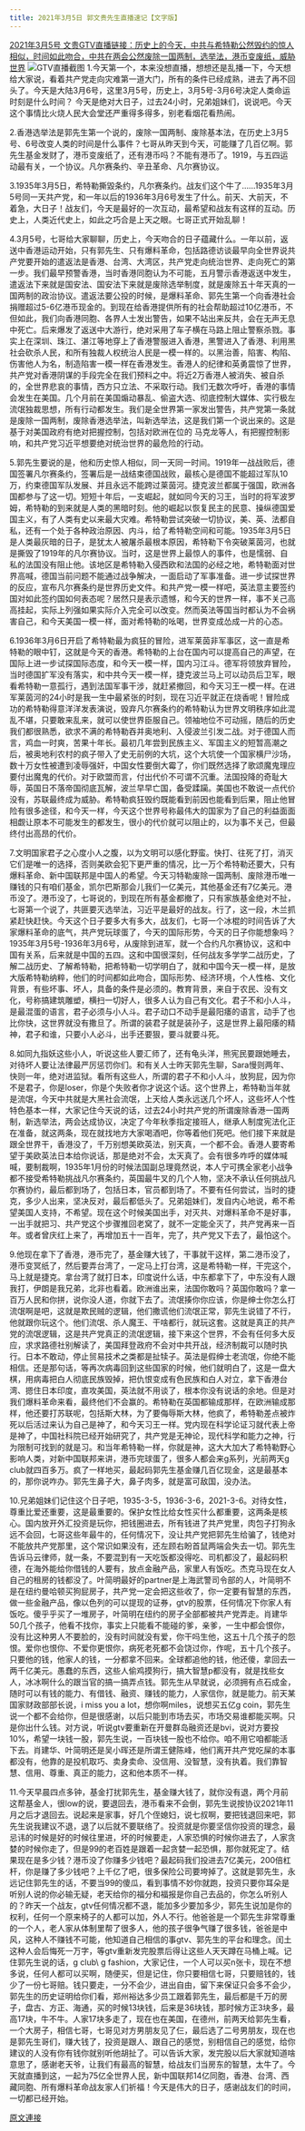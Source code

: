 ```yaml
---
title: 2021年3月5日 郭文贵先生直播速记【文字版】
---
```


[2021年3月5号 文贵GTV直播链接：历史上的今天，中共与希特勒公然毁约的惊人相似，时间如此吻合，中共在两会公然废除一国两制，选举法，港币变废纸，威胁世界](https://gtv.org/video/id=60424c6f94761a708f1b9a7b)
![](https://assets.gnews.org/wp-content/uploads/2021/03/1-29.jpg)GTV直播截图
1.今天第一个，本来没想直播，想想还是乱播一下，今天想给大家说，看着共产党走向灾难第一道大门，所有的条件已经成熟，进去了再不回头了。今天是大陆3月6号，这里3月5号，历史上，3月5号-3月6号决定人类命运时刻是什么时间？ 今天是绝对大日子，过去24小时，兄弟姐妹们，说说吧。今天这个事情比火烧人民大会堂还严重得多得多，别老看烟花看热闹。

2.香港选举法是郭先生第一个说的，废除一国两制、废除基本法，在历史上3月5号、6号改变人类的时间是什么事件？七哥从昨天到今天，可能赚了几百亿啊。郭先生基金发财了，港币变废纸了，还有港币吗？不能有港币了。1919，与五四运动最有关，一个协议。凡尔赛条约、辛丑革命、凡尔赛协议。

3.1935年3月5日，希特勒撕毀条约，凡尔赛条约。战友们这个牛了……1935年3月5号同一天共产党，和一年以后的1936年3月6号发生了什么。前天、大前天，不着急，大日子！战友们，今天是最好的一次互动，最希望和战友有这样的互动。历史上，人类近代史上，如此之巧合是上天之眼。七哥正式开始乱聊！

4.3月5号，七哥给大家聊聊，历史上，今天吻合的日子蕴藏什么。一年以前，返送中香港运动开始，只有郭先生、只有爆料革命，包括路德访谈最早向全世界说共产党要开始的遣返法是香港、台湾、大湾区，共产党走向统治世界、走向死亡的第一步。我们最早预警香港，当时香港同胞认为不可能，五月警示香港返送中发生，遣返法下来就是国安法、国安法下来就是废除选举制度，就是废除五十年天真的一国两制的政治协议。遣返法要公投的时候，是爆料革命、郭先生第一个向香港社会捐赠超过5-6亿港币现金的。到现在给香港提供所有的社会帮助超过10亿港币，不但如此，我们向香港同胞、各界人士发出警告，如果不站出来反共，会在无声无息中死亡。后来爆发了返送中大游行，绝对采用了车子横在马路上阻止警察杀戮。事实上在深圳、珠江、湛江等地穿上了香港警服进入香港，黑警进入了香港、利用黑社会砍杀人民，和所有独裁人权统治人民是一模一样的。以黑治善，陷害、构陷、伤害他人为名，制造陷害一模一样在香港发生。香港人的纪律和英勇震惊了世界，共产党对香港阴谋的手段完全在我们预料之中。将近2万香港人被消失、被自杀的，全世界悲哀的事情，西方只立法、不采取行动。我们无数次呼吁，香港的事情会发生在美国。几个月前在美国煽动暴乱、偷盗大选、彻底控制大媒体、实行极左流氓独裁思想，所有行动都发生。我们是全世界第一家发出警告，共产党第一条就是废除一国两制，废除香港选举法，叫新选举法，这是我们第一个说出来的。这是基于对美国政府有绝对把握控制，包括对欧洲在位的 马克龙等人，有把握控制影响，和共产党习近平想要绝对统治世界的最危险的行动。

5.郭先生要说的是，他和历史惊人相似，同一天同一时间。1919年一战战败后，德国签署凡尔赛条约，签署后是一战结束德国战败，最核心是德国不能超过军队10万，约束德国军队发展、并且永远不能跨过莱茵河。捷克波兰都属于强国，欧洲各国都参与了这一切。短短十年后，一支崛起，就如同今天的习王，当时的将军波罗姆，希特勒的到来就是人类的黑暗时刻。他的崛起以恢复民主的民意、操纵德国爱国主义，有了人类有史以来最大灾难。希特勒尝试突破一切协议，美、英、法都自私，还有一个处于各种政治原因、内斗，给了希特勒空间和可能。1935年3月5日是人类最灰暗的日子，是犹太人被屠杀最根本原因，希特勒下令突破莱茵河，也就是撕毁了1919年的凡尔赛协议。当时，这是世界上最惊人的事件，也是懦弱、自私的法国没有阻止他。该地区是希特勒入侵西欧和法国的必经之地，希特勒面对世界高喊，德国当前问题不能通过战争解决，一面启动了军事准备。进一步试探世界的反应，宣布凡尔赛条约是世界历史文件。和共产党一模一样吧，英法意主要签约国对如此签约国如何表态呢？居然只是表示遗憾，和今天的世界一样，事不关己高高挂起，实际上列强如果实际介入完全可以改变。然而英法等国当时都认为不会祸害自己，和今天美国一模一样，面对希特勒的吆喝，世界变成怂成一片的心态。

6.1936年3月6日开启了希特勒最为疯狂的冒险，进军莱茵非军事区，这一直是希特勒的眼中钉，这就是今天的香港。希特勒的上台在国内可以提高自己的声望，在国际上进一步试探国际态度，和今天一模一样，国内习江斗。德军将领放弃冒险，当时德国扩军没有落实，和中共今天一模一样，捷克波兰马上可以动员后卫军，眼看希特勒一意孤行，遇到法国军事干涉，就赶紧撤回，和今天习王一模一样。在进军莱茵河的24小时是我一生中最紧张的时刻，现在习近平就正在烧香呢！冒险成功的希特勒得意洋洋发表演说，毁弃凡尔赛条约的希特勒认为世界文明秩序如此混乱不堪，只要敢来乱来，就可以使世界臣服自己。领袖地位不可动摇，随后的历史我们都很熟悉，欲求不满的希特勒吞并奥地利、入侵波兰引发二战。对于德国人而言，鸡血一时爽，苦果十年长。最初几年尝到民族主义、军国主义的短暂高潮之后，被奥地利农村的疯子带入了史无前例的大坑，这个大坑使一个国家横尸沙场，数十万女性被遭到凌辱强奸，中国女性要倒大霉了，你们既然选择了歌颂魔鬼理应要付出魔鬼的代价。对于欧盟而言，付出代价不可谓不沉重。法国投降的奇耻大辱，英国日不落帝国彻底瓦解，波兰早早亡国，备受蹂躏。美国也不敢说一点代价没有，苏联最终成为威胁。希特勒疯狂毁约既能看到前因也能看到后果，阻止他冒险有很多途径，和今天一样，今天这个世界号称最伟大的国家为了自己的利益面面相觑让原本不可能发生的都发生，很小的代价就可以阻止的，以为事不关己，但最终付出高昂的代价。

7.文明国家君子之心度小人之腹，以为文明可以感化野蛮。快打、往死了打，消灭它们是唯一的选择，否则美欧会犯下更严重的情况，比一万个希特勒还要大，只有爆料革命、新中国联邦是中国人的希望。今天习特勒废除一国两制、废除港币唯一赚钱的只有咱们基金，凯尔巴斯那会儿我们一亿美元，其他基金还有7亿美元。港币没了。港币没了，七哥说的，到现在所有基金都撤了，只有家族基金绝对不扯，七哥第一个说了，共匪要灭选举法，习近平是最好的战友。行了，这一段，木兰抓紧赶快赶快。今天这个日子要多大有多大，战友们，七哥一个冰棍的时间告诉了大家爆料革命的底气，共产党玩球蛋了，今天的国际形势，今天的日子你能想象吗？1935年3月5号-1936年3月6号，从废除到进军，就一个合约凡尔赛协议，这和中国有关系，后来就是中国的五四。这和中国很深刻，任何战友多学学二战历史，了解二战历史、了解希特勒，把希特勒一切学明白了，就和中国今天一模一样，是放大版希特勒纳粹，他们的时间都如此吻合，国际形势、经济环境，个人性格、文化背景，有些坏事、坏人，具备的条件是必须的。教育背景，来自于农民、没有文化，号称搞建筑雕塑，横扫一切好人，很多人认为自己有文化。君子不和小人斗，是最混蛋的语言，君子必须与小人斗。君子动口不动手是最阳痿的语言，动手了也比你快，这世界就没有撒旦了。所谓的装君子就是装孙子，这是世界上最阳痿的精神，君子和谁，只要小人必斗，出手还要狠，要斗就要斗死。

8.如同九指妖这些小人，听说这些人要汇师了，还有龟头洋，熊宪民要跟她睡去，对待坏人要让法律最严厉惩罚你们。和有关人士昨天郭先生聊，Sara慢则两年、快则一年，绝对进监狱。看所有这些人，所谓的君子不和小人斗，放狗屁，因为你不是君子，你是loser，你是个失败者你才说这个话。这个世界上，希特勒当年就是流氓，今天中共就是大黑社会流氓，上天给人类永远送几个坏人，这些坏人个性特色基本一样，大家记住今天说的话，过去24小时共产党的所谓废除香港一国两制，新选举法，两会达成协议，决定了今年秋季指定接班人，继承人制度宪法化正在准备，就这两条，现在就找地方大家喝酒吧，你等着他们死吧。他们接下来就是跟全世界干，香港没了，千万别想美欧英法，别天真，一个都不会。香港人要寄希望于美欧英法日本给你说话，那是绝对不会，太天真了。会有很多咋呼的媒体喊喊，要制裁啊，1935年1月份的时候法国副总理竟然说，本人宁可携全家老小战争都不接受希特勒挑战凡尔赛条约，英国最牛叉的几个人物，坚决不承认任何挑战凡尔赛协约，最后都到场了，包括日本，官员都到场了。不要有任何尝试，当时的捷克，多少人出来，坚决反对，最后都低头了。兄弟姐妹们，发自内心地说，希不希望美国人支持，不希望。现在这个时候美国出手，对灭共、对爆料革命不是好事，一出手就把习、共产党这个步骤推回老窝了，就不一定能全灭了，共产党再来一百年。或者曾庆红上来了，再增加五十一百年，完了，共产党又下去了，最怕这个。

9.他现在拿下了香港，港币完了，基金赚大钱了，干事就干这样，第二港币没了，港币变冥纸了，然后要弄台湾了，一定马上打台湾，这是希特勒一样，干完这个，马上就是捷克。拿台湾了就打日本，印度说什么话，中东都拿下了，中东没有人跟我打，伊朗是我兄弟，北非也看着。欧洲谁出来，法国你敢吗？英国你敢吗？拿一百万人民和你拼，说你没人道，你就下去了。流氓揍你你应该，你是绅士你怎么打流氓啊是吧，这就是欺民贼的逻辑，他们撒谎他们流氓正常，郭先生说错了不行，他就跟你玩这个。他们流氓、杀人魔王、干啥都行，就玩这套。这就是真正的共产党的流氓逻辑，这是共产党真正的流氓逻辑，接下来这个世界，不会有任何多大反应，求求路德社别解读了，美国拜登政府不会对中共开战，经济制裁可以随时执行。日本不敢动，停止贸易技术之类都是扯犊子。英法是假绅士老流氓，你绝不能相信。还是那句话，等再次病毒回到这些国家的时候，他们就明白了，这是一盘大棋，用病毒把白人彻底民族毁掉，把仇恨变成有色民族和白人对立，拿下香港台湾、摁住日本印度，直攻美国，英法就不用谈了，根本你没有说话的余地。但是对我们爆料革命来看，最终他们不会赢的。希特勒在英国都输成那样，在欧洲输成那样，他还要打苏联呢，包括斯大林，为了要侮辱斯大林，他疯了，希特勒差点被炸死以后活过来认为自己是神了，和今天习王一样。党内现在科学论证习就代表上帝是神了，中国社科院已经开始研究了，共产党是无神论，现代科学和能力之神，行为限制可找到的就是习。和当年希特勒一样，你就是神，这大大加大了希特勒野心影响人类，对新中国联邦来讲，港币完球蛋了，很多人都会来g系列，光前两天g club就四百多万。疯了一样地买，最起码郭先生基金赚几百亿现金，这是最基本的，那你说咋办。郭先生鼻子大，鼻子肉多，就是富可敌国，没办法。

10.兄弟姐妹们记住这个日子吧，1935-3-5，1936-3-6，2021-3-6。对待女性，尊重比爱还重要，这是最重要的。保护女性比给女性买什么都重要，这两条是核心。国内放开外汇投资是玩你，把钱圈进去，所有钱进了共产党里，肉包子打狗永远不会回，七哥这些年最牛的，任何情况下，没让共产党把郭先生给骗了，钱绝对不能放共产党那里，这个常识如果没有，还左顾右盼首鼠两端会失去一切。郭先生告诉马云律师，就一条，不要混到有一天吃饭都没得吃、司机都没了，最起码积德，在海外能给你借钱的人要有，放点金融产品，家里人有饭吃。杰克马现在女人自己的租房的钱都没了。叶简明最好的partner是上海武警司令部的人，叶简明不是在纽约曼哈顿买狗屁房子，共产党一定会把这些收了，你一定要有智慧的东西，做一些金融产品，像以色列的可以提现的证券，gtv的股票，任何情况下你家人有饭吃。傻乎乎买了一堆房子，叶简明在纽约的房子全部都被共产党弄走。肖建华50几个孩子，他看不找你，事实上只能看不能碰的爹，亲爹，一生中都会恨你，没有比这种男人不要脸的，没有时间就没有爱，你干吗生他，这五十几个孩子的怨恨。爱你也恨你、不爱你更恨你，病死老死都不会饶过你，作呢，五十几个孩子。只要他的钱，他家人的钱，一分都拿不回来。全球都追他的钱，他还傻，拿回去一两千亿美元。愚蠢的东西，这些人偷鸡摸狗行，搞大智慧p都没有，就是找些女人，冰冰啊什么的跟当官的搞一搞弄点钱。郭先生从早就说，必须拥有点石成金，随时可以有钱的能力、有借钱、融资、赚钱的能力，人家信你，就是能力。前天某国家财政部部长说，i miss you a lot，想你啊miles，说想买五亿g coin，郭先生说一个都不会给你，但是很感谢，以后只能到市场去买，市场交易谁都能买啊。只是你出什么钱。对方说，听说gtv要重新在开曼群岛融资还是bvi，说对方要投10%，希望一块钱一股，郭先生说，一百块钱一股也不给你。咱不用它咱都能活下去。肖建华、叶简明还是吴小晖还是所谓王健陈峰，他们离开共产党吃屎的本事都没有，他靠的是投机取巧、卖身卖命、没信用、没智慧，没有执着。我们靠智慧、信用、尊重、真正的能力，这和他本质不一样。

11.今天早晨四点多钟，基金打扰郭先生，基金赚大钱了，就你没有退，两个月前这帮基金人，很low的说，要退回去，港币看来不会倒，郭先生说按协议2021年11月之后才退回去。说起来是家事，好几个侄媳妇，说七叔啊，要把钱退回来吧，郭先生说我建议不退，退了以后就不要联络了。投资就是你要坚信你投资的理念，最忌讳的时候是好的时候往里进，坏的时候要走，人家恐惧的时候你进去了，人家贪婪的时候你走了，但是99的老百姓是跟着一起贪婪一起恐惧，那你就死定了。结果现在是多少钱？港币没了你赚多少钱吧？最起码我们投进去7亿美元，200倍杠杆，你是赚了多少钱吧？上千亿了吧，很多保险公司要垮掉了。这就是郭先生，永远记住郭先生的话，不要当99的傻瓜，看到事情不妙你就跑，投资只要你耳朵是听别人说的你必输无疑，老天给你的福分和福报是你自己去品的，你怎么听别人的？昨天一个战友，gtv任何情况都不退，能加多少要加多少，郭先生说加是你的权利，任何一个原来椅子的人都可以加，外人不行。他爸爸是一个郭先生非常尊重的一个人，老人家从体制里帮了很多人，他的孩子很争气赚了很多钱，爸爸是中风，这种人不赚钱不可能，他知道自己相信的事gtv、郭先生的平台和理念。闰土这种人会后悔死一万字，等gtv重新发完股票后得让这些人天天蹲在马桶上喊。记住郭先生说的话，g club\ g fashion，大家记住，一个人可以买n张卡，现在不想多说，任何人都可以买啊，随便买，但是记住，你只要相信七哥，只要赔钱的，钱少了一份七哥赔。钱只要走，一分不会少，进出自由，留下来保证只会多不会少，郭先生的历史证明给你们看，郑州裕达多少员工跟着郭先生，最后都是千万的房子，盘古、方正、海通，买的时候13块钱，后来是36块钱，那时候方正3块多，最高17块，牛不牛。人家17块多走了，现在也在美国，在德州，前两天给郭先生看，一个大房子，相信七哥，七哥见对方男朋友见了仨，最后选了二号男朋友，现在也是郭先生哥们，赚大钱了，投资是跟人、跟自己的感觉，别相信自己的感觉，给你建议的人没有你有钱你就别听他胡扯了。可以告诉大家，发完股以后大家就知道啥意思了，感谢老天爷，让我们有最高的智慧，给战友们当房东的智慧，太牛了。今天就直播到这，一起为75亿全世界人民，新中国联邦14亿同胞，香港、台湾、西藏同胞、所有爆料革命战友家人们祈福！今天是伟大的日子，感谢战友们的时间，一切都已经开始。

[原文連接](https://gnews.org/zh-hans/951891/)
